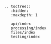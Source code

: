 
```{include} ../../README.md
```

```{eval-rst}
.. toctree::
   :hidden:
   :maxdepth: 1

   api/index
   processing/index
   files/index
   testing/index
```

